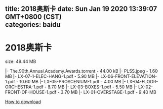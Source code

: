 
title: 2018奥斯卡
date: Sun Jan 19 2020 13:39:07 GMT+0800 (CST)    
categories: baidu
---

# 2018奥斯卡
size: 49.44 MB
 
 
|- The.90th.Annual.Academy.Awards.torrent - 44.00 kB
|- PLSS.jpeg - 1.60 MB
|- LX-07-1-ELEC-HANG-1.pdf - 5.90 MB
|- LX-06-FRONT-ELEVATION-1.pdf - 10.60 MB
|- LX-05-PROSCENIUM-1.pdf - 4.00 MB
|- LX-04-FLOOR-ORCHESTRA-1.pdf - 8.70 MB
|- LX-03-BOXES-1.pdf - 5.50 MB
|- LX-02-FRONT-OF-HOUSE-1.pdf - 3.70 MB
|- LX-01-OVERSTAGE-1.pdf - 9.40 MB

[How to download](https://bpcam.bemobtrk.com/go/2ceec3aa-1ca2-46d6-b9ff-aaa5c184517c?jno=5333)